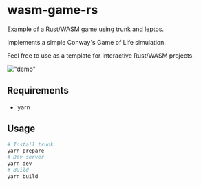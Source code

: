 # wasm-game-rs

Example of a Rust/WASM game using trunk and leptos.


Implements a simple Conway's Game of Life simulation.

Feel free to use as a template for interactive Rust/WASM projects.

!["demo"](./github/docs/demo.png)

## Requirements
* yarn 

## Usage

```bash
# Install trunk
yarn prepare
# Dev server
yarn dev
# Build
yarn build
```

